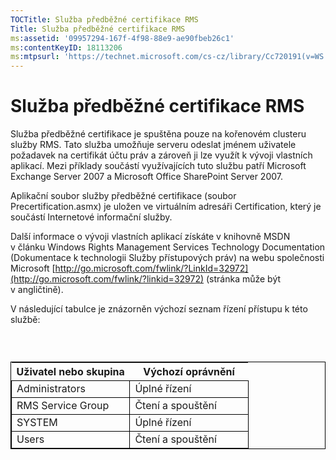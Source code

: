 ```yaml
---
TOCTitle: Služba předběžné certifikace RMS
Title: Služba předběžné certifikace RMS
ms:assetid: '09957294-167f-4f98-88e9-ae90fbeb26c1'
ms:contentKeyID: 18113206
ms:mtpsurl: 'https://technet.microsoft.com/cs-cz/library/Cc720191(v=WS.10)'
---
```


Služba předběžné certifikace RMS
================================

Služba předběžné certifikace je spuštěna pouze na kořenovém clusteru služby RMS. Tato služba umožňuje serveru odeslat jménem uživatele požadavek na certifikát účtu práv a zároveň ji lze využít k vývoji vlastních aplikací. Mezi příklady součástí využívajících tuto službu patří Microsoft Exchange Server 2007 a Microsoft Office SharePoint Server 2007.

Aplikační soubor služby předběžné certifikace (soubor Precertification.asmx) je uložen ve virtuálním adresáři Certification, který je součástí Internetové informační služby.

Další informace o vývoji vlastních aplikací získáte v knihovně MSDN v článku Windows Rights Management Services Technology Documentation (Dokumentace k technologii Služby přístupových práv) na webu společnosti Microsoft [http://go.microsoft.com/fwlink/?LinkId=32972](http://go.microsoft.com/fwlink/?linkid=32972) (stránka může být v angličtině).

V následující tabulce je znázorněn výchozí seznam řízení přístupu k této službě:

###  

 
<table style="border:1px solid black;">
<colgroup>
<col width="50%" />
<col width="50%" />
</colgroup>
<thead>
<tr class="header">
<th>Uživatel nebo skupina</th>
<th>Výchozí oprávnění</th>
</tr>
</thead>
<tbody>
<tr class="odd">
<td style="border:1px solid black;">Administrators</td>
<td style="border:1px solid black;">Úplné řízení</td>
</tr>
<tr class="even">
<td style="border:1px solid black;">RMS Service Group</td>
<td style="border:1px solid black;">Čtení a spouštění</td>
</tr>
<tr class="odd">
<td style="border:1px solid black;">SYSTEM</td>
<td style="border:1px solid black;">Úplné řízení</td>
</tr>
<tr class="even">
<td style="border:1px solid black;">Users</td>
<td style="border:1px solid black;">Čtení a spouštění</td>
</tr>
</tbody>
</table>
